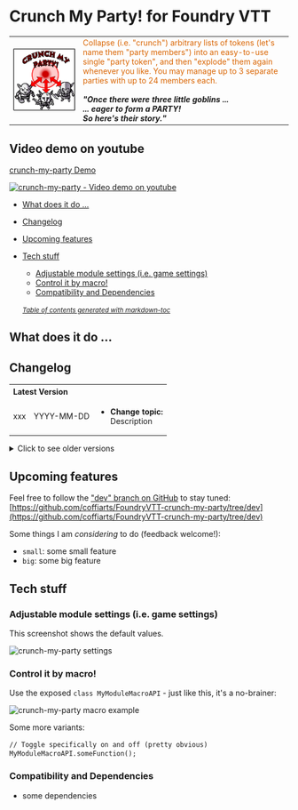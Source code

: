 # Crunch My Party! for Foundry VTT
<table style="border:0">
  <tr>
    <td><img src="src/crunch-my-party/artwork/crunch-my-party-logo.png" width="600" alt="Hot Pan & Zoom! Logo"/></td>
    <td>
        <span style="color:#da6502">
          Collapse (i.e. "crunch") arbitrary lists of tokens (let's name them "party members") into an easy-to-use single "party token", and then "explode" them again whenever you like. You may manage up to 3 separate parties with up to 24 members each.
        </span><br/>
        <br/>
        <i><strong>"Once there were three little goblins ...<br/>
            ... eager to form a PARTY!<br/>
            So here's their story."</strong></i>
    </td>
  </tr>
</table>

## Video demo on youtube
[crunch-my-party Demo](https://youtu.be/crunch-my-party)

[<img src="src/crunch-my-party/artwork/crunch-my-party-video-thumb.png" alt="crunch-my-party - Video demo on youtube" width="600"/>](https://youtu.be/crunch-my-party)

- [What does it do ...](#what-does-it-do-)
- [Changelog](#changelog)
- [Upcoming features](#upcoming-features)
- [Tech stuff](#tech-stuff)
  * [Adjustable module settings (i.e. game settings)](#adjustable-module-settings--ie-game-settings-)
  * [Control it by macro!](#control-it-by-macro-)
  * [Compatibility and Dependencies](#compatibility-and-dependencies)

  <small><i><a href='http://ecotrust-canada.github.io/markdown-toc/'>Table of contents generated with markdown-toc</a></i></small>

## What does it do ...


## Changelog
<table style="border:0">
    <tr>
        <th colspan="3" style="text-align: left">Latest Version</th>
    </tr>
    <tr>
        <td>xxx</td>
        <td>YYYY-MM-DD</td>
        <td>
            <ul>
                <li><b>Change topic:</b><br/>
                    Description</li>
            </ul>
        </td>
    </tr>
</table>

<details><summary>Click to see older versions</summary>
<table>
    <tr>
        <th>Release</th>
        <th>Date</th>
        <th>Changes</th>
    </tr>
    <tr>
        <td>xyz</td>
        <td>YYYY-MM-DD</td>
        <td>Description</td>
    </tr>
</table>
</details>

## Upcoming features
Feel free to follow the ["dev" branch on GitHub](https://github.com/coffiarts/FoundryVTT-crunch-my-party/tree/dev) to stay tuned: [https://github.com/coffiarts/FoundryVTT-crunch-my-party/tree/dev](https://github.com/coffiarts/FoundryVTT-crunch-my-party/tree/dev)

Some things I am *considering* to do (feedback welcome!):

- `small`: some small feature
- `big`: some big feature

## Tech stuff
### Adjustable module settings (i.e. game settings)
This screenshot shows the default values.

<img src="src/crunch-my-party/artwork/crunch-my-party-settings.png" alt="crunch-my-party settings"/>

### Control it by macro!
Use the exposed `class MyModuleMacroAPI` - just like this, it's a no-brainer:

<img src="src/crunch-my-party/artwork/crunch-my-party-toggle-macro.png" alt="crunch-my-party macro example"/>

Some more variants:

    // Toggle specifically on and off (pretty obvious)
    MyModuleMacroAPI.someFunction();

### Compatibility and Dependencies
- some dependencies
